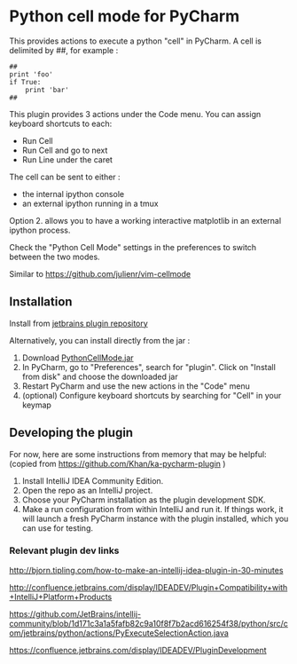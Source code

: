 # Python cell mode for PyCharm
This provides actions to execute a python "cell" in PyCharm.
A cell is delimited by ##, for example :

    ##
    print 'foo'
    if True:
        print 'bar'
    ##

This plugin provides 3 actions under the Code menu. You can assign keyboard shortcuts to each:

- Run Cell
- Run Cell and go to next
- Run Line under the caret

The cell can be sent to either :

- the internal ipython console
- an external ipython running in a tmux

Option 2. allows you to have a working interactive matplotlib in an external
ipython process.

Check the "Python Cell Mode" settings in the preferences to switch between
the two modes.

Similar to https://github.com/julienr/vim-cellmode

## Installation

Install from [jetbrains plugin repository](https://plugins.jetbrains.com/plugin/7858)

Alternatively, you can install directly from the jar :

1. Download [PythonCellMode.jar](https://github.com/julienr/pycharm-cellmode/blob/master/PythonCellMode.jar) 
2. In PyCharm, go to "Preferences", search for "plugin". Click on "Install from disk" and choose the downloaded jar
3. Restart PyCharm and use the new actions in the "Code" menu
4. (optional) Configure keyboard shortcuts by searching for "Cell" in your keymap

## Developing the plugin

For now, here are some instructions from memory that may be helpful:
(copied from https://github.com/Khan/ka-pycharm-plugin )

1. Install IntelliJ IDEA Community Edition.
2. Open the repo as an IntelliJ project.
3. Choose your PyCharm installation as the plugin development SDK.
4. Make a run configuration from within IntelliJ and run it. If things work, it will launch a fresh PyCharm instance
   with the plugin installed, which you can use for testing.

### Relevant plugin dev links

http://bjorn.tipling.com/how-to-make-an-intellij-idea-plugin-in-30-minutes

http://confluence.jetbrains.com/display/IDEADEV/Plugin+Compatibility+with+IntelliJ+Platform+Products

https://github.com/JetBrains/intellij-community/blob/1d171c3a1a5fafb82c9a10f8f7b2acd616254f38/python/src/com/jetbrains/python/actions/PyExecuteSelectionAction.java

https://confluence.jetbrains.com/display/IDEADEV/PluginDevelopment
